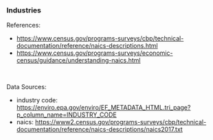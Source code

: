 ### Industries

References:

* https://www.census.gov/programs-surveys/cbp/technical-documentation/reference/naics-descriptions.html
* https://www.census.gov/programs-surveys/economic-census/guidance/understanding-naics.html

<br>

Data Sources:

* industry code: https://enviro.epa.gov/enviro/EF_METADATA_HTML.tri_page?p_column_name=INDUSTRY_CODE
* naics: https://www2.census.gov/programs-surveys/cbp/technical-documentation/reference/naics-descriptions/naics2017.txt
